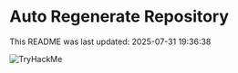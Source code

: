 # Auto Regenerate Repository

This README was last updated: 2025-07-31 19:36:38

 ![TryHackMe](https://tryhackme.com/badge/533634)